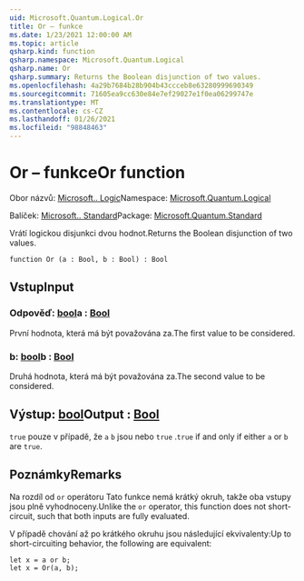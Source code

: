 ```yaml
---
uid: Microsoft.Quantum.Logical.Or
title: Or – funkce
ms.date: 1/23/2021 12:00:00 AM
ms.topic: article
qsharp.kind: function
qsharp.namespace: Microsoft.Quantum.Logical
qsharp.name: Or
qsharp.summary: Returns the Boolean disjunction of two values.
ms.openlocfilehash: 4a29b7684b28b904b43ccceb8e63280999690349
ms.sourcegitcommit: 71605ea9cc630e84e7ef29027e1f0ea06299747e
ms.translationtype: MT
ms.contentlocale: cs-CZ
ms.lasthandoff: 01/26/2021
ms.locfileid: "98848463"
---
```

# <a name="or-function"></a><span data-ttu-id="d9626-102">Or – funkce</span><span class="sxs-lookup"><span data-stu-id="d9626-102">Or function</span></span>

<span data-ttu-id="d9626-103">Obor názvů: [Microsoft.. Logic](xref:Microsoft.Quantum.Logical)</span><span class="sxs-lookup"><span data-stu-id="d9626-103">Namespace: [Microsoft.Quantum.Logical](xref:Microsoft.Quantum.Logical)</span></span>

<span data-ttu-id="d9626-104">Balíček: [Microsoft.. Standard](https://nuget.org/packages/Microsoft.Quantum.Standard)</span><span class="sxs-lookup"><span data-stu-id="d9626-104">Package: [Microsoft.Quantum.Standard](https://nuget.org/packages/Microsoft.Quantum.Standard)</span></span>


<span data-ttu-id="d9626-105">Vrátí logickou disjunkci dvou hodnot.</span><span class="sxs-lookup"><span data-stu-id="d9626-105">Returns the Boolean disjunction of two values.</span></span>

```qsharp
function Or (a : Bool, b : Bool) : Bool
```


## <a name="input"></a><span data-ttu-id="d9626-106">Vstup</span><span class="sxs-lookup"><span data-stu-id="d9626-106">Input</span></span>

### <a name="a--bool"></a><span data-ttu-id="d9626-107">Odpověď: [bool](xref:microsoft.quantum.lang-ref.bool)</span><span class="sxs-lookup"><span data-stu-id="d9626-107">a : [Bool](xref:microsoft.quantum.lang-ref.bool)</span></span>

<span data-ttu-id="d9626-108">První hodnota, která má být považována za.</span><span class="sxs-lookup"><span data-stu-id="d9626-108">The first value to be considered.</span></span>


### <a name="b--bool"></a><span data-ttu-id="d9626-109">b: [bool](xref:microsoft.quantum.lang-ref.bool)</span><span class="sxs-lookup"><span data-stu-id="d9626-109">b : [Bool](xref:microsoft.quantum.lang-ref.bool)</span></span>

<span data-ttu-id="d9626-110">Druhá hodnota, která má být považována za.</span><span class="sxs-lookup"><span data-stu-id="d9626-110">The second value to be considered.</span></span>



## <a name="output--bool"></a><span data-ttu-id="d9626-111">Výstup: [bool](xref:microsoft.quantum.lang-ref.bool)</span><span class="sxs-lookup"><span data-stu-id="d9626-111">Output : [Bool](xref:microsoft.quantum.lang-ref.bool)</span></span>

<span data-ttu-id="d9626-112">`true` pouze v případě, že `a` `b` jsou nebo `true` .</span><span class="sxs-lookup"><span data-stu-id="d9626-112">`true` if and only if either `a` or `b` are `true`.</span></span>

## <a name="remarks"></a><span data-ttu-id="d9626-113">Poznámky</span><span class="sxs-lookup"><span data-stu-id="d9626-113">Remarks</span></span>

<span data-ttu-id="d9626-114">Na rozdíl od `or` operátoru Tato funkce nemá krátký okruh, takže oba vstupy jsou plně vyhodnoceny.</span><span class="sxs-lookup"><span data-stu-id="d9626-114">Unlike the `or` operator, this function does not short-circuit, such that both inputs are fully evaluated.</span></span>

<span data-ttu-id="d9626-115">V případě chování až po krátkého okruhu jsou následující ekvivalenty:</span><span class="sxs-lookup"><span data-stu-id="d9626-115">Up to short-circuiting behavior, the following are equivalent:</span></span>

```qsharp
let x = a or b;
let x = Or(a, b);
```